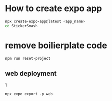 # How to create expo app
```bash
npx create-expo-app@latest <app_name>
cd StickerSmash
```

# remove boilierplate code
```bash
npm run reset-project
```

## web deployment

1
```
npx expo export -p web
```